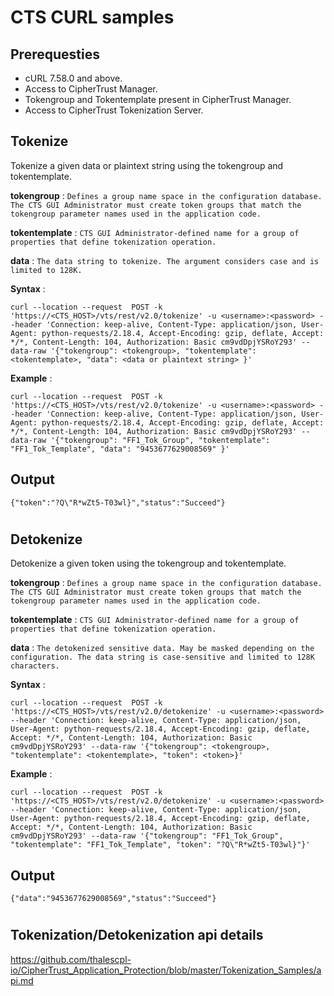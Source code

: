 # CTS CURL samples

## Prerequesties

- cURL 7.58.0 and above.
- Access to CipherTrust Manager.
- Tokengroup and Tokentemplate present in CipherTrust Manager.
- Access to CipherTrust Tokenization Server.

## Tokenize

Tokenize a given data or plaintext string using the tokengroup and tokentemplate.

**tokengroup** : `Defines a group name space in the configuration database. The CTS GUI Administrator must create token groups that match the tokengroup parameter names used in the application code.`

**tokentemplate** : `CTS GUI Administrator-defined name for a group of properties that define tokenization operation.`

**data** : `The data string to tokenize. The argument considers case and is limited to 128K.`

**Syntax** :

```
curl --location --request  POST -k 'https://<CTS_HOST>/vts/rest/v2.0/tokenize' -u <username>:<password> --header 'Connection: keep-alive, Content-Type: application/json, User-Agent: python-requests/2.18.4, Accept-Encoding: gzip, deflate, Accept: */*, Content-Length: 104, Authorization: Basic cm9vdDpjYSRoY293' --data-raw '{"tokengroup": <tokengroup>, "tokentemplate": <tokentemplate>, "data": <data or plaintext string> }'
```

**Example** :

```
curl --location --request  POST -k 'https://<CTS_HOST>/vts/rest/v2.0/tokenize' -u <username>:<password> --header 'Connection: keep-alive, Content-Type: application/json, User-Agent: python-requests/2.18.4, Accept-Encoding: gzip, deflate, Accept: */*, Content-Length: 104, Authorization: Basic cm9vdDpjYSRoY293' --data-raw '{"tokengroup": "FF1_Tok_Group", "tokentemplate": "FF1_Tok_Template", "data": "9453677629008569" }'
```

## Output

```
{"token":"?Q\"R*wZt5-T03wl}","status":"Succeed"}
```

#

## Detokenize

Detokenize a given token using the tokengroup and tokentemplate.

**tokengroup** : `Defines a group name space in the configuration database. The CTS GUI Administrator must create token groups that match the tokengroup parameter names used in the application code.`

**tokentemplate** : `CTS GUI Administrator-defined name for a group of properties that define tokenization operation.`

**data** : `The detokenized sensitive data. May be masked depending on the configuration. The data string is case-sensitive and limited to 128K characters.`

**Syntax** :

```
curl --location --request  POST -k 'https://<CTS_HOST>/vts/rest/v2.0/detokenize' -u <username>:<password> --header 'Connection: keep-alive, Content-Type: application/json, User-Agent: python-requests/2.18.4, Accept-Encoding: gzip, deflate, Accept: */*, Content-Length: 104, Authorization: Basic cm9vdDpjYSRoY293' --data-raw '{"tokengroup": <tokengroup>, "tokentemplate": <tokentemplate>, "token": <token>}'
```

**Example** :

```
curl --location --request  POST -k 'https://<CTS_HOST>/vts/rest/v2.0/detokenize' -u <username>:<password> --header 'Connection: keep-alive, Content-Type: application/json, User-Agent: python-requests/2.18.4, Accept-Encoding: gzip, deflate, Accept: */*, Content-Length: 104, Authorization: Basic cm9vdDpjYSRoY293' --data-raw '{"tokengroup": "FF1_Tok_Group", "tokentemplate": "FF1_Tok_Template", "token": "?Q\"R*wZt5-T03wl}"}'
```

## Output

```
{"data":"9453677629008569","status":"Succeed"}
```

#

## Tokenization/Detokenization api details

https://github.com/thalescpl-io/CipherTrust_Application_Protection/blob/master/Tokenization_Samples/api.md
